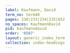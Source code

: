 ```yaml
---
label: Kaufmann, David
term_no: term48
pages: 230|233|234|235|652
no_spaces: KaufmannDavid
pid: kaufmanndavid
order: '0507'
layout: generic_index_term
collection: index-headings
---
```

